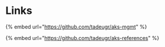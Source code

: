 # Links

{% embed url="https://github.com/tadeugr/aks-mgmt" %}

{% embed url="https://github.com/tadeugr/aks-references" %}



